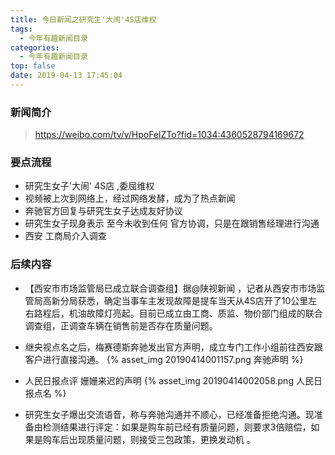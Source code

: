```yaml
---
title: 今日新闻之研究生'大闹'4S店维权
tags:
  - 今年有趣新闻目录
categories:
  - 今年有趣新闻目录
top: false
date: 2019-04-13 17:45:04
---
```



### 新闻简介 

> https://weibo.com/tv/v/HpoFelZTo?fid=1034:4360528794169672 


### 要点流程
  - 研究生女子'大闹' 4S店 ,委屈维权
  - 视频被上次到网络上，经过网络发酵，成为了热点新闻
  - 奔驰官方回复与研究生女子达成友好协议
  - 研究生女子现身表示 至今未收到任何 官方协调，只是在跟销售经理进行沟通
  - 西安 工商局介入调查 


### 后续内容 

 - 【西安市市场监管局已成立联合调查组】据@陕视新闻 ，记者从西安市市场监管局高新分局获悉，确定当事车主发现故障是提车当天从4S店开了10公里左右路程后，机油故障灯亮起。目前已成立由工商、质监、物价部门组成的联合调查组，正调查车辆在销售前是否存在质量问题。
 - 继央视点名之后，梅赛德斯奔驰发出官方声明，成立专门工作小组前往西安跟客户进行直接沟通。 
{% asset_img 20190414001157.png 奔驰声明 %}
- 人民日报点评 姗姗来迟的声明
{% asset_img 20190414002058.png 人民日报点名 %}

- 研究生女子爆出交流语音，称与奔驰沟通并不顺心，已经准备拒绝沟通。现准备由检测结果进行评定：如果是购车前已经有质量问题，则要求3倍赔偿，如果是购车后出现质量问题，则接受三包政策，更换发动机 。



